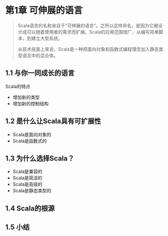# 第1章 可伸展的语言
> Scala语言的名称来自于“可伸展的语言”。之所以这样命名，是因为它被设计成可以随着使用者的需求而扩展。Scala的应用范围很广，从编写简单脚本，到建立大型系统。
> 
> 从技术层面上来说，Scala是一种把面向对象和函数式编程理念加入静态类型语言中的混合体。

## 1.1 与你一同成长的语言
Scala的特点

* 增加新的类型
* 增加新的控制结构

## 1.2 是什么让Scala具有可扩展性

* Scala是面向对象的
* Scala是函数式的

## 1.3 为什么选择Scala？

* Scala是兼容的
* Scala是简洁的
* Scala是高级的
* Scala是静态类型的

## 1.4 Scala的根源

## 1.5 小结